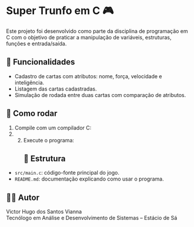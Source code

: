 # Super Trunfo em C 🎮

Este projeto foi desenvolvido como parte da disciplina de programação em C com o objetivo de praticar a manipulação de variáveis, estruturas, funções e entrada/saída.

## 🔧 Funcionalidades

- Cadastro de cartas com atributos: nome, força, velocidade e inteligência.
- Listagem das cartas cadastradas.
- Simulação de rodada entre duas cartas com comparação de atributos.

## 🚀 Como rodar

1. Compile com um compilador C:
2. 2. Execute o programa:
      ## 📁 Estrutura

- `src/main.c`: código-fonte principal do jogo.
- `README.md`: documentação explicando como usar o programa.

## 👨‍💻 Autor

Victor Hugo dos Santos Vianna  
Tecnólogo em Análise e Desenvolvimento de Sistemas – Estácio de Sá
